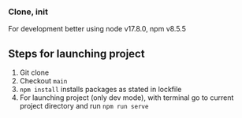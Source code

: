 ### Clone, init
For development better using node v17.8.0, npm v8.5.5

## Steps for launching project
1. Git clone
2. Checkout `main`
3. `npm install` installs packages as stated in lockfile
4. For launching project (only dev mode), with terminal go to current project directory and run `npm run serve`

